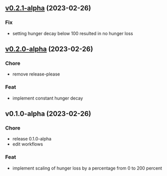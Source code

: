 
<a name="v0.2.1-alpha"></a>
## [v0.2.1-alpha](https://github.com/TeamIH/improvedhunger/compare/v0.2.0-alpha...v0.2.1-alpha) (2023-02-26)

### Fix

* setting hunger decay below 100 resulted in no hunger loss


<a name="v0.2.0-alpha"></a>
## [v0.2.0-alpha](https://github.com/TeamIH/improvedhunger/compare/v0.1.0-alpha...v0.2.0-alpha) (2023-02-26)

### Chore

* remove release-please

### Feat

* implement constant hunger decay


<a name="v0.1.0-alpha"></a>
## v0.1.0-alpha (2023-02-26)

### Chore

* release 0.1.0-alpha
* edit workflows

### Feat

* implement scaling of hunger loss by a percentage from 0 to 200 percent


